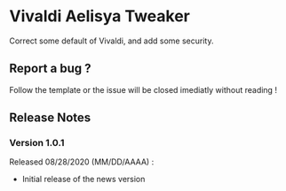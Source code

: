 # Vivaldi Aelisya Tweaker
Correct some default of Vivaldi, and add some security.

## Report a bug ?
Follow the template or the issue will be closed imediatly without reading !

## Release Notes

### Version 1.0.1
Released 08/28/2020 (MM/DD/AAAA) :
<ul>
<li>Initial release of the news version</li>  
</ul>
